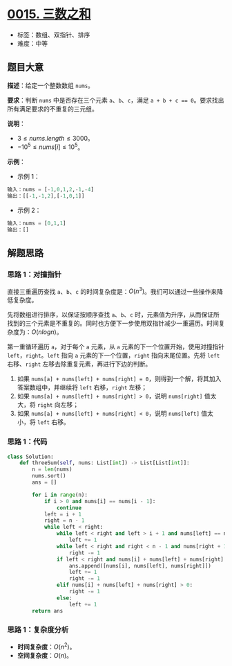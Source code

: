 # [0015. 三数之和](https://leetcode.cn/problems/3sum/)

- 标签：数组、双指针、排序
- 难度：中等

## 题目大意

**描述**：给定一个整数数组 `nums`。

**要求**：判断 `nums` 中是否存在三个元素 `a`、`b`、`c`，满足 `a + b + c == 0`。要求找出所有满足要求的不重复的三元组。

**说明**：

- $3 \le nums.length \le 3000$。
- $-10^5 \le nums[i] \le 10^5$。

**示例**：

- 示例 1：

```python
输入：nums = [-1,0,1,2,-1,-4]
输出：[[-1,-1,2],[-1,0,1]]
```

- 示例 2：

```python
输入：nums = [0,1,1]
输出：[]
```

## 解题思路

### 思路 1：对撞指针

直接三重遍历查找 `a`、`b`、`c` 的时间复杂度是：$O(n^3)$。我们可以通过一些操作来降低复杂度。

先将数组进行排序，以保证按顺序查找 `a`、`b`、`c` 时，元素值为升序，从而保证所找到的三个元素是不重复的。同时也方便下一步使用双指针减少一重遍历。时间复杂度为：$O(nlogn)$。

第一重循环遍历 `a`，对于每个 `a` 元素，从 `a` 元素的下一个位置开始，使用对撞指针 `left`，`right`。`left` 指向 `a` 元素的下一个位置，`right` 指向末尾位置。先将 `left` 右移、`right` 左移去除重复元素，再进行下边的判断。

1. 如果 `nums[a] + nums[left] + nums[right] = 0`，则得到一个解，将其加入答案数组中，并继续将 `left` 右移，`right` 左移；
2. 如果 `nums[a] + nums[left] + nums[right] > 0`，说明 `nums[right]` 值太大，将 `right` 向左移；
3. 如果 `nums[a] + nums[left] + nums[right] < 0`，说明 `nums[left]` 值太小，将 `left` 右移。

### 思路 1：代码

```python
class Solution:
    def threeSum(self, nums: List[int]) -> List[List[int]]:
        n = len(nums)
        nums.sort()
        ans = []

        for i in range(n):
            if i > 0 and nums[i] == nums[i - 1]:
                continue
            left = i + 1
            right = n - 1
            while left < right:
                while left < right and left > i + 1 and nums[left] == nums[left - 1]:
                    left += 1
                while left < right and right < n - 1 and nums[right + 1] == nums[right]:
                    right -= 1
                if left < right and nums[i] + nums[left] + nums[right] == 0:
                    ans.append([nums[i], nums[left], nums[right]])
                    left += 1
                    right -= 1
                elif nums[i] + nums[left] + nums[right] > 0:
                    right -= 1
                else:
                    left += 1
        return ans
```

### 思路 1：复杂度分析

- **时间复杂度**：$O(n^2)$。
- **空间复杂度**：$O(n)$。

